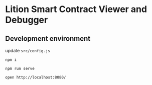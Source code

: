 Lition Smart Contract Viewer and Debugger
=========================================

Development environment
-----------------------

update `src/config.js`

`npm i`

`npm run serve`

`open http://localhost:8080/`
